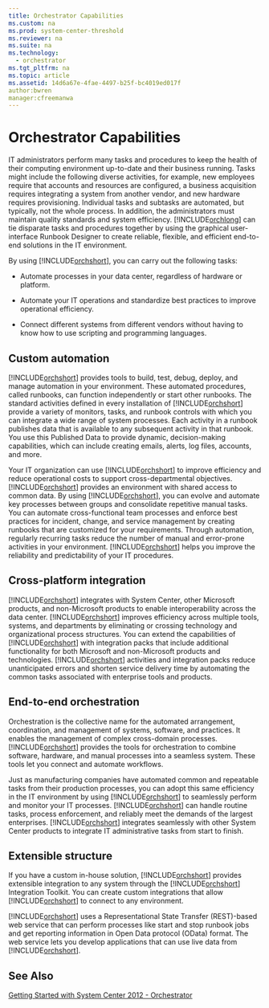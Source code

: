 ```yaml
---
title: Orchestrator Capabilities
ms.custom: na
ms.prod: system-center-threshold
ms.reviewer: na
ms.suite: na
ms.technology: 
  - orchestrator
ms.tgt_pltfrm: na
ms.topic: article
ms.assetid: 14d6a67e-4fae-4497-b25f-bc4019ed017f
author:bwren
manager:cfreemanwa
---
```

# Orchestrator Capabilities
IT administrators perform many tasks and procedures to keep the health of their computing environment up\-to\-date and their business running. Tasks might include the following diverse activities, for example, new employees require that accounts and resources are configured, a business acquisition requires integrating a system from another vendor, and new hardware requires provisioning. Individual tasks and subtasks are automated, but typically, not the whole process. In addition, the administrators must maintain quality standards and system efficiency. [!INCLUDE[orchlong](../../orch/deploy/includes/orchlong_md.md)] can tie disparate tasks and procedures together by using the graphical user\-interface Runbook Designer to create reliable, flexible, and efficient end\-to\-end solutions in the IT environment.  
  
By using [!INCLUDE[orchshort](../../om/manage/includes/orchshort_md.md)], you can carry out the following tasks:  
  
-   Automate processes in your data center, regardless of hardware or platform.  
  
-   Automate your IT operations and standardize best practices to improve operational efficiency.  
  
-   Connect different systems from different vendors without having to know how to use scripting and programming languages.  
  
## Custom automation  
[!INCLUDE[orchshort](../../om/manage/includes/orchshort_md.md)] provides tools to build, test, debug, deploy, and manage automation in your environment. These automated procedures, called runbooks, can function independently or start other runbooks. The standard activities defined in every installation of [!INCLUDE[orchshort](../../om/manage/includes/orchshort_md.md)] provide a variety of monitors, tasks, and runbook controls with which you can integrate a wide range of system processes. Each activity in a runbook publishes data that is available to any subsequent activity in that runbook. You use this Published Data to provide dynamic, decision\-making capabilities, which can include creating emails, alerts, log files, accounts, and more.  
  
Your IT organization can use [!INCLUDE[orchshort](../../om/manage/includes/orchshort_md.md)] to improve efficiency and reduce operational costs to support cross\-departmental objectives. [!INCLUDE[orchshort](../../om/manage/includes/orchshort_md.md)] provides an environment with shared access to common data. By using [!INCLUDE[orchshort](../../om/manage/includes/orchshort_md.md)], you can evolve and automate key processes between groups and consolidate repetitive manual tasks. You can automate cross\-functional team processes and enforce best practices for incident, change, and service management by creating runbooks that are customized for your requirements. Through automation, regularly recurring tasks reduce the number of manual and error\-prone activities in your environment. [!INCLUDE[orchshort](../../om/manage/includes/orchshort_md.md)] helps you improve the reliability and predictability of your IT procedures.  
  
## Cross\-platform integration  
[!INCLUDE[orchshort](../../om/manage/includes/orchshort_md.md)] integrates with System Center, other Microsoft products, and non\-Microsoft products to enable interoperability across the data center. [!INCLUDE[orchshort](../../om/manage/includes/orchshort_md.md)] improves efficiency across multiple tools, systems, and departments by eliminating or crossing technology and organizational process structures. You can extend the capabilities of [!INCLUDE[orchshort](../../om/manage/includes/orchshort_md.md)] with integration packs that include additional functionality for both Microsoft and non\-Microsoft products and technologies. [!INCLUDE[orchshort](../../om/manage/includes/orchshort_md.md)] activities and integration packs reduce unanticipated errors and shorten service delivery time by automating the common tasks associated with enterprise tools and products.  
  
## End\-to\-end orchestration  
Orchestration is the collective name for the automated arrangement, coordination, and management of systems, software, and practices. It enables the management of complex cross\-domain processes. [!INCLUDE[orchshort](../../om/manage/includes/orchshort_md.md)] provides the tools for orchestration to combine software, hardware, and manual processes into a seamless system. These tools let you connect and automate workflows.  
  
Just as manufacturing companies have automated common and repeatable tasks from their production processes, you can adopt this same efficiency in the IT environment by using [!INCLUDE[orchshort](../../om/manage/includes/orchshort_md.md)] to seamlessly perform and monitor your IT processes. [!INCLUDE[orchshort](../../om/manage/includes/orchshort_md.md)] can handle routine tasks, process enforcement, and reliably meet the demands of the largest enterprises. [!INCLUDE[orchshort](../../om/manage/includes/orchshort_md.md)] integrates seamlessly with other System Center products to integrate IT administrative tasks from start to finish.  
  
## Extensible structure  
If you have a custom in\-house solution, [!INCLUDE[orchshort](../../om/manage/includes/orchshort_md.md)] provides extensible integration to any system through the [!INCLUDE[orchshort](../../om/manage/includes/orchshort_md.md)] Integration Toolkit. You can create custom integrations that allow [!INCLUDE[orchshort](../../om/manage/includes/orchshort_md.md)] to connect to any environment.  
  
[!INCLUDE[orchshort](../../om/manage/includes/orchshort_md.md)] uses a Representational State Transfer \(REST\)\-based web service that can perform processes like start and stop runbook jobs and get reporting information in Open Data protocol \(OData\) format. The web service lets you develop applications that can use live data from [!INCLUDE[orchshort](../../om/manage/includes/orchshort_md.md)].  
  
## See Also  
[Getting Started with System Center 2012 - Orchestrator](../../orch/getstarted/Getting-Started-with-System-Center-2012---Orchestrator.md)  
  
